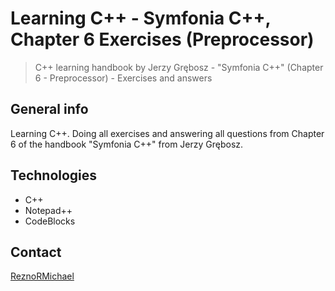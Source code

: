 # Learning C++ - Symfonia C++, Chapter 6 Exercises (Preprocessor)

> C++ learning handbook by Jerzy Grębosz - "Symfonia C++" (Chapter 6 - Preprocessor) - Exercises and answers

## General info

Learning C++. Doing all exercises and answering all questions from Chapter 6 of the handbook "Symfonia C++" from Jerzy Grębosz.

## Technologies

* C++
* Notepad++
* CodeBlocks

## Contact

[ReznoRMichael](https://github.com/ReznoRMichael)